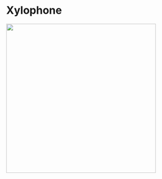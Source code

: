 # Xylophone

<img src="https://github.com/londonappbrewery/Images/blob/master/Xylophone.png" width="400">


